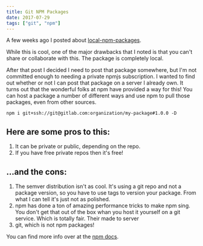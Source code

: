 ```yaml
---
title: Git NPM Packages
date: 2017-07-29
tags: ["git", "npm"]
---
```


A few weeks ago I posted about [local-npm-packages][].

While this is cool, one of the major drawbacks that I noted is that you can't share or collaborate with this. The package is completely local.

After that post I decided I need to post that package somewhere, but I'm not committed enough to needing a private npmjs subscription. I wanted to find out whether or not I can post that package on a server I already own. It turns out that the wonderful folks at npm have provided a way for this!
You can host a package a number of different ways and use npm to pull those packages, even from other sources.

```shell
npm i git+ssh://git@gitlab.com:organization/my-package#1.0.0 -D
```

## Here are some pros to this:

1. It can be private or public, depending on the repo.
1. If you have free private repos then it's free!

## ...and the cons:

1. The semver distribution isn't as cool. It's using a git repo and not a package version, so you have to use tags to version your package. From what I can tell it's just not as polished.
1. npm has done a ton of amazing performance tricks to make npm sing. You don't get that out of the box whan you host it yourself on a git service. Which is totally fair. Their made to server
1. git, which is not npm packages!

You can find more info over at the [npm docs][].

[local-npm-packages]: /local-npm-packages "Local NPM Packages"
[npm docs]: https://docs.npmjs.com/cli/install "npmjs docs"
